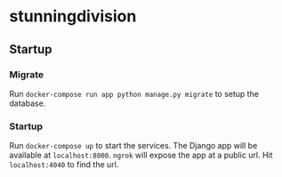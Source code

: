# stunningdivision

## Startup

### Migrate
Run `docker-compose run app python manage.py migrate` to setup the database.

### Startup
Run `docker-compose up` to start the services.
The Django app will be available at `localhost:8000`.
`ngrok` will expose the app at a public url.
Hit `localhost:4040` to find the url.
